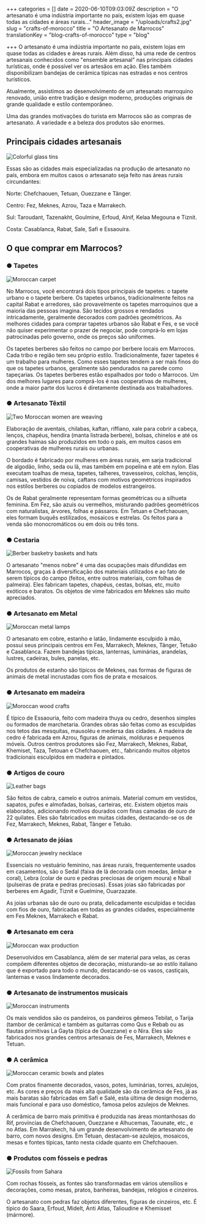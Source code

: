 +++
categories = []
date = 2020-06-10T09:03:09Z
description = "O artesanato é uma indústria importante no país, existem lojas em quase todas as cidades e áreas rurais..."
header_image = "/uploads/crafts2.jpg"
slug = "crafts-of-morocco"
title = "O Artesanato de Marrocos"
translationKey = "blog-crafts-of-morocco"
type = "blog"

+++
O artesanato é uma indústria importante no país, existem lojas em quase todas as cidades e áreas rurais. Além disso, há uma rede de centros artesanais conhecidos como "ensemble artesanal" nas principais cidades turísticas, onde é possível ver os artesãos em ação. Eles também disponibilizam bandejas de cerâmica típicas nas estradas e nos centros turísticos.

Atualmente, assistimos ao desenvolvimento de um artesanato marroquino renovado, união entre tradição e design moderno, produções originais de grande qualidade e estilo contemporâneo.

Uma das grandes motivações do turista em Marrocos são as compras de artesanato. A variedade e a beleza dos produtos são enormes.

## **Principais cidades artesanais**

![Colorful glass tins](/uploads/crafts9-1.jpg "Colorful glass tins")

Essas são as cidades mais especializadas na produção de artesanato no país, embora em muitos casos o artesanato seja feito nas áreas rurais circundantes:

Norte: Chefchaouen, Tetuan, Ouezzane e Tânger.

Centro: Fez, Meknes, Azrou, Taza e Marrakech.

Sul: Taroudant, Tazenakht, Goulmine, Erfoud, Alnif, Kelaa Megouna e Tiznit.

Costa: Casablanca, Rabat, Sale, Safi e Essaouira.

## **O que comprar em Marrocos?**

### ● **Tapetes**

![Moroccan carpet](/uploads/crafts5.jpg "Moroccan carpet")

No Marrocos, você encontrará dois tipos principais de tapetes: o tapete urbano e o tapete berbere. Os tapetes urbanos, tradicionalmente feitos na capital Rabat e arredores, são provavelmente os tapetes marroquinos que a maioria das pessoas imagina. São tecidos grossos e rendados intricadamente, geralmente decorados com padrões geométricos. As melhores cidades para comprar tapetes urbanos são Rabat e Fes, e se você não quiser experimentar o prazer de negociar, pode comprá-lo em lojas patrocinadas pelo governo, onde os preços são uniformes.

Os tapetes berberes são feitos no campo por berbere locais em Marrocos. Cada tribo e região tem seu próprio estilo. Tradicionalmente, fazer tapetes é um trabalho para mulheres. Como esses tapetes tendem a ser mais finos do que os tapetes urbanos, geralmente são pendurados na parede como tapeçarias. Os tapetes berberes estão espalhados por todo o Marrocos. Um dos melhores lugares para comprá-los é nas cooperativas de mulheres, onde a maior parte dos lucros é diretamente destinada aos trabalhadores.

### ● **Artesanato Têxtil**

![Two Moroccan women are weaving](/uploads/crafts-2.jpg "Two Moroccan women are weaving")

Elaboração de aventais, chilabas, kaftan, riffiano, xale para cobrir a cabeça, lenços, chapéus, hendira (manta listrada berbere), bolsas, chinelos e até os grandes haimas são produzidos em todo o país, em muitos casos em cooperativas de mulheres rurais ou urbanas.

O bordado é fabricado por mulheres em áreas rurais, em sarja tradicional de algodão, linho, seda ou lã, mas também em popelina e até em nylon. Elas executam toalhas de mesa, tapetes, talheres, travesseiros, colchas, lençóis, camisas, vestidos de noiva, caftans com motivos geométricos inspirados nos estilos berberes ou copiados de modelos estrangeiros.

Os de Rabat geralmente representam formas geométricas ou a silhueta feminina. Em Fez, são azuis ou vermelhos, misturando padrões geométricos com naturalistas, árvores, folhas e pássaros. Em Tetuan e Chefchaouen, eles formam buquês estilizados, mosaicos e estrelas. Os feitos para a venda são monocromáticos ou em dois ou três tons.

### ● **Cestaria**

![Berber basketry baskets and hats](/uploads/crafts-1.jpeg "Berber basketry baskets and hats")

O artesanato "menos nobre" é uma das ocupações mais difundidas em Marrocos, graças à diversificação dos materiais utilizados e ao fato de serem típicos do campo (feitos, entre outros materiais, com folhas de palmeira). Eles fabricam tapetes, chapéus, cestas, bolsas, etc, muito exóticos e baratos. Os objetos de vime fabricados em Meknes são muito apreciados.

### ● **Artesanato em Metal**

![Moroccan metal lamps](/uploads/Crafts14.jpeg "Moroccan metal lamps")

O artesanato em cobre, estanho e latão, lindamente esculpido à mão, possui seus principais centros em Fes, Marrakech, Meknes, Tânger, Tetuão e Casablanca. Fazem bandejas típicas, lanternas, luminárias, arandelas, lustres, cadeiras, bules, panelas, etc.

Os produtos de estanho são típicos de Meknes, nas formas de figuras de animais de metal incrustadas com fios de prata e mosaicos.

### ● **Artesanato em madeira**

![Moroccan wood crafts](/uploads/crafts4.jpg "Moroccan wood crafts")

É típico de Essaouria, feito com madeira thuya ou cedro, desenhos simples ou formados de marchetaria. Grandes obras são feitas como as esculpidas nos tetos das mesquitas, mausoléu e medersa das cidades. A madeira de cedro é fabricada em Azrou, figuras de animais, molduras e pequenos móveis. Outros centros produtores são Fez, Marrakech, Meknes, Rabat, Khemiset, Taza, Tetouan e Chefchaouen, etc., fabricando muitos objetos tradicionais esculpidos em madeira e pintados.

### ● **Artigos de couro**

![Leather bags](/uploads/crafts7.jpg "Leather bags")

São feitos de cabra, camelo e outros animais. Material comum em vestidos, sapatos, pufes e almofadas, bolsas, carteiras, etc. Existem objetos mais elaborados, adicionando motivos dourados com finas camadas de ouro de 22 quilates. Eles são fabricados em muitas cidades, destacando-se os de Fez, Marrakech, Meknes, Rabat, Tânger e Tetuão.

### ● **Artesanato de jóias**

![Moroccan jewelry necklace](/uploads/crafts8.jpeg "Moroccan jewelry necklace")

Essenciais no vestuário feminino, nas áreas rurais, frequentemente usados em casamentos, são o Sedal (faixa de lã decorada com moedas, âmbar e coral), Lebra (colar de ouro e pedras preciosas de origem moura) e Nbail (pulseiras de prata e pedras preciosas). Essas joias são fabricadas por berberes em Agadir, Tiznit e Guelmine, Ouarzazate.

As joias urbanas são de ouro ou prata, delicadamente esculpidas e tecidas com fios de ouro, fabricadas em todas as grandes cidades, especialmente em Fes Meknes, Marrakech e Rabat.

### ● **Artesanato em cera**

![Moroccan wax production](/uploads/scented-wax-287839_1280.jpg "Moroccan wax production")

Desenvolvidos em Casablanca, além de ser material para velas, as ceras compõem diferentes objetos de decoração, misturando-se ao estilo italiano que é exportado para todo o mundo, destacando-se os vasos, castiçais, lanternas e vasos lindamente decorados.

### ● **Artesanato de instrumentos musicais**

![Moroccan instruments ](/uploads/crafts10.jpeg "Moroccan instruments ")

Os mais vendidos são os pandeiros, os pandeiros gêmeos Tebilat, o Tarija (tambor de cerâmica) e também as guitarras como Qus e Rebab ou as flautas primitivas La Gayta (típica de Ouezzane) e o Nira. Eles são fabricados nos grandes centros artesanais de Fes, Marrakech, Meknes e Tetuan.

### ● **A cerâmica**

![Moroccan ceramic bowls and plates](/uploads/souk-plates_and_tagines.jpg "Moroccan ceramic bowls and plates")

Com pratos finamente decorados, vasos, potes, luminárias, torres, azulejos, etc. As cores e preços da mais alta qualidade são da cerâmica de Fes, já as mais baratas são fabricadas em Safí e Salé, esta última de design moderno, mais funcional e para uso doméstico, famosa pelos azulejos de Meknes.

A cerâmica de barro mais primitiva é produzida nas áreas montanhosas do Rif, províncias de Chefchaouen, Ouezzane e Alhucemas, Taounate, etc., e no Atlas. Em Marrakech, há um grande desenvolvimento de artesanato de barro, com novos designs. Em Tetuan, destacam-se azulejos, mosaicos, mesas e fontes típicas, tanto nesta cidade quanto em Chefchaouen.

### ● **Produtos com fósseis e pedras**

![Fossils from Sahara](/uploads/crafts11.jpeg "Fossils from Sahara")

Com rochas fósseis, as fontes são transformadas em vários utensílios e decorações, como mesas, pratos, banheiras, bandejas, relógios e cinzeiros.

O artesanato com pedras faz objetos diferentes, figuras de cinzeiros, etc. É típico do Saara, Erfoud, Midelt, Anti Atlas, Talioudine e Khemisset (mármore).